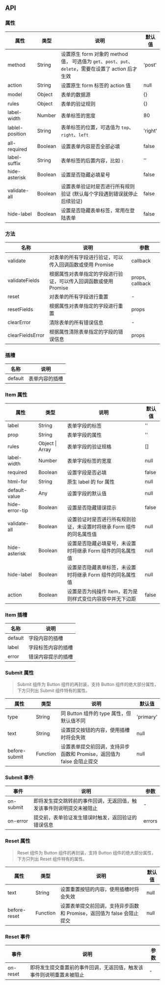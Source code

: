 ## API

### 属性

| 属性            | 类型    | 说明                                                                                                   | 默认值  |
| --------------- | ------- | ------------------------------------------------------------------------------------------------------ | ------- |
| method          | String  | 设置原生 form 对象的 method 值， 可选值为 `get`、`post`、`put`、`delete`，需要在设置了 action 后才生效 | 'post'  |
| action          | String  | 设置原生 form 标签的 action 值                                                                         | null    |
| model           | Object  | 表单的数据源                                                                                           | {}      |
| rules           | Object  | 表单的验证规则                                                                                         | {}      |
| label-width     | Number  | 表单标签的宽度                                                                                         | 80      |
| lablel-position | String  | 表单标签的位置，可选值为 `top`、`right`、`left`                                                        | 'right' |
| all-required    | Boolean | 设置表单内容是否全部必填                                                                               | false   |
| label-suffix    | String  | 表单标签的后置内容，比如 `:`                                                                           | ''      |
| hide-asterisk   | Boolean | 设置是否隐藏必填星号                                                                                   | false   |
| validate-all    | Boolean | 设置表单验证时是否进行所有规则验证 (默认每个字段遇到错误就停止后续验证)                                | false   |
| hide-label      | Boolean | 设置是否隐藏表单标签，常用在登陆表单                                                                   | false   |

### 方法

| 名称             | 说明                                                             | 参数            |
| ---------------- | ---------------------------------------------------------------- | --------------- |
| validate         | 对表单的所有字段进行验证，可以传入回调函数或使用 Promise         | callback        |
| validateFields   | 根据属性对表单指定的字段进行验证，可以传入回调函数或使用 Promise | props, callback |
| reset            | 对表单的所有字段进行重置                                         | -               |
| resetFields      | 根据属性对表单指定的字段进行重置                                 | props           |
| clearError       | 清除表单的所有错误信息                                           | -               |
| clearFieldsError | 根据属性清除表单指定的字段的错误信息                             | props           |

### 插槽

| 名称    | 说明           |
| ------- | -------------- |
| default | 表单内容的插槽 |

### Item 属性

| 属性           | 类型            | 说明                                                                 | 默认值 |
| -------------- | --------------- | -------------------------------------------------------------------- | ------ |
| label          | String          | 表单字段的标签                                                       | ''     |
| prop           | String          | 表单字段的属性                                                       | ''     |
| rules          | Object \| Array | 表单字段的验证规格                                                   | []     |
| label-width    | Number          | 表单字段标签的宽度                                                   | null   |
| required       | Boolean         | 设置字段是否必填                                                     | false  |
| html-for       | String          | 原生 label 的 for 属性                                               | null   |
| default-value  | Any             | 设置字段的默认值                                                     | null   |
| hide-error-tip | Boolean         | 设置是否隐藏错误提示                                                 | false  |
| validate-all   | Boolean         | 设置验证时是否进行所有规则验证，未设置时将继承 Form 组件的同名属性值 | null   |
| hide-asterisk  | Boolean         | 设置是否隐藏必填星号，未设置时将继承 Form 组件的同名属性值           | null   |
| hide-label     | Boolean         | 设置是否隐藏表单标签，未设置时将继承 Form 组件的同名属性值           | null   |
| action         | Boolean         | 设置是否为纯操作 Item，若为是则样式变位内容居中并无下边距            | false  |

### Item 插槽

| 名称    | 说明               |
| ------- | ------------------ |
| default | 字段内容的插槽     |
| label   | 字段标签内容的插槽 |
| error   | 错误内容提示的插槽 |

### Submit 属性

> Submit 组件为 Button 组件的再封装，支持 Button 组件的绝大部分属性，下方只列出 Submit 组件特有的属性。

| 属性          | 类型     | 说明                                                                  | 默认值    |
| ------------- | -------- | --------------------------------------------------------------------- | --------- |
| type          | String   | 同 Button 组件的 type 属性，但默认值不同                              | 'primary' |
| text          | String   | 设置提交按钮的内容，使用插槽时将会失效                                | null      |
| before-submit | Function | 设置表单提交前回调，支持异步函数和 Promise，返回值为 false 会阻止提交 | null      |

### Submit 事件

| 事件      | 说明                                                                 | 参数   |
| --------- | -------------------------------------------------------------------- | ------ |
| on-submit | 即将发生提交跳转前的事件回调，无返回值，触发该事件则说明提交未被阻止 | -      |
| on-error  | 提交前，表单验证发生错误时触发，返回验证的错误信息                   | errors |

### Reset 属性

> Reset 组件为 Button 组件的再封装，支持 Button 组件的绝大部分属性，下方只列出 Reset 组件特有的属性。

| 属性         | 类型     | 说明                                                                  | 默认值 |
| ------------ | -------- | --------------------------------------------------------------------- | ------ |
| text         | String   | 设置重置按钮的内容，使用插槽时将会失效                                | null   |
| before-reset | Function | 设置表单提交前回调，支持异步函数和 Promise，返回值为 false 会阻止提交 | null   |

### Reset 事件

| 事件     | 说明                                                                 | 参数 |
| -------- | -------------------------------------------------------------------- | ---- |
| on-reset | 即将发生提交重置前的事件回调，无返回值，触发该事件则说明重置未被阻止 | -    |
